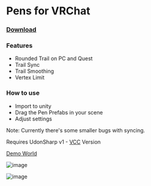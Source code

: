 # Pens for VRChat
### [Download](https://github.com/z3y/VRCMarker/releases)

### Features
- Rounded Trail on PC and Quest
- Trail Sync
- Trail Smoothing
- Vertex Limit


### How to use
- Import to unity
- Drag the Pen Prefabs in your scene
- Adjust settings


Note: Currently there's some smaller bugs with syncing.

Requires UdonSharp v1 - [VCC](https://vcc.docs.vrchat.com/) Version

[Demo World](https://vrchat.com/home/world/wrld_df859907-113e-445b-9ec7-37c900c36c75)


![image](https://user-images.githubusercontent.com/33181641/194152223-e877ede1-6a6e-4a35-9223-a4a633e98c26.png)

![image](https://user-images.githubusercontent.com/33181641/194152197-a5647001-c29e-4231-a2f4-bf7858d2079a.png)



